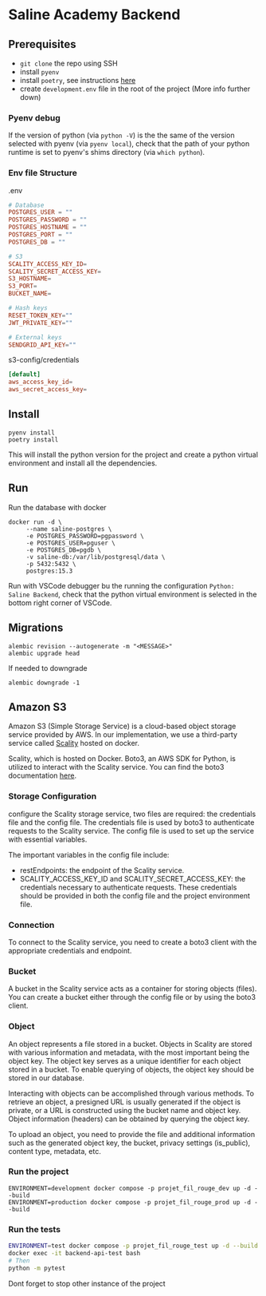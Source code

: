 # Saline Academy Backend

## Prerequisites

- `git clone` the repo using SSH
- install `pyenv`
- install `poetry`, see instructions [here](https://python-poetry.org/docs/#installation)
- create `development.env` file in the root of the project (More info further down)

### Pyenv debug

If the version of python (via `python -V`) is the the same of the version selected with pyenv (via `pyenv local`), check that the path of your python runtime is set to pyenv's shims directory (via `which python`).

### Env file Structure

.env

```TOML
# Database
POSTGRES_USER = ""
POSTGRES_PASSWORD = ""
POSTGRES_HOSTNAME = ""
POSTGRES_PORT = ""
POSTGRES_DB = ""

# S3
SCALITY_ACCESS_KEY_ID=
SCALITY_SECRET_ACCESS_KEY=
S3_HOSTNAME=
S3_PORT=
BUCKET_NAME=

# Hash keys
RESET_TOKEN_KEY=""
JWT_PRIVATE_KEY=""

# External keys
SENDGRID_API_KEY=""
```

s3-config/credentials

```TOML
[default]
aws_access_key_id=
aws_secret_access_key=
```

## Install

```shell
pyenv install
poetry install
```

This will install the python version for the project and create a python virtual environment and install all the dependencies.

## Run

Run the database with docker

```shell
docker run -d \
     --name saline-postgres \
     -e POSTGRES_PASSWORD=pgpassword \
     -e POSTGRES_USER=pguser \
     -e POSTGRES_DB=pgdb \
     -v saline-db:/var/lib/postgresql/data \
     -p 5432:5432 \
     postgres:15.3
```

Run with VSCode debugger bu the running the configuration `Python: Saline Backend`, check that the python virtual environment is selected in the bottom right corner of VSCode.

## Migrations

```shell
alembic revision --autogenerate -m "<MESSAGE>"
alembic upgrade head
```

If needed to downgrade

```shell
alembic downgrade -1
```

## Amazon S3

Amazon S3 (Simple Storage Service) is a cloud-based object storage service provided by AWS. In our implementation, we use a third-party service called [Scality](https://www.scality.com/) hosted on docker.

Scality, which is hosted on Docker. Boto3, an AWS SDK for Python, is utilized to interact with the Scality service. You can find the boto3 documentation [here](https://boto3.amazonaws.com/v1/documentation/api/latest/index.html).

### Storage Configuration

configure the Scality storage service, two files are required: the credentials file and the config file. The credentials file is used by boto3 to authenticate requests to the Scality service. The config file is used to set up the service with essential variables.

The important variables in the config file include:

- restEndpoints: the endpoint of the Scality service.
- SCALITY_ACCESS_KEY_ID and SCALITY_SECRET_ACCESS_KEY: the credentials necessary to authenticate requests. These credentials should be provided in both the config file and the project environment file.

### Connection

To connect to the Scality service, you need to create a boto3 client with the appropriate credentials and endpoint.

### Bucket

A bucket in the Scality service acts as a container for storing objects (files). You can create a bucket either through the config file or by using the boto3 client.

### Object

An object represents a file stored in a bucket. Objects in Scality are stored with various information and metadata, with the most important being the object key. The object key serves as a unique identifier for each object stored in a bucket. To enable querying of objects, the object key should be stored in our database.

Interacting with objects can be accomplished through various methods. To retrieve an object, a presigned URL is usually generated if the object is private, or a URL is constructed using the bucket name and object key. Object information (headers) can be obtained by querying the object key.

To upload an object, you need to provide the file and additional information such as the generated object key, the bucket, privacy settings (is_public), content type, metadata, etc.

### Run the project

```shell
ENVIRONMENT=development docker compose -p projet_fil_rouge_dev up -d --build
ENVIRONMENT=production docker compose -p projet_fil_rouge_prod up -d --build
```

### Run the tests

```bash
ENVIRONMENT=test docker compose -p projet_fil_rouge_test up -d --build && \
docker exec -it backend-api-test bash
# Then
python -m pytest
```

Dont forget to stop other instance of the project
